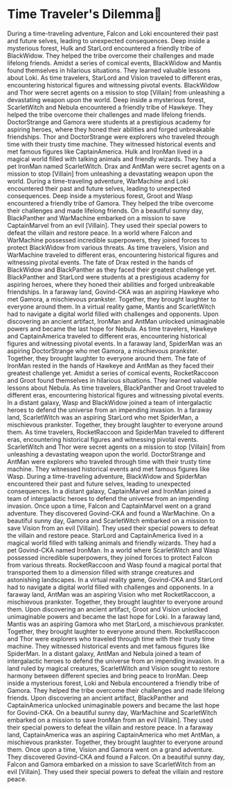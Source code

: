 # Time Traveler's Dilemma:rocket:

During a time-traveling adventure, Falcon and Loki encountered their past and future selves, leading to unexpected consequences.
Deep inside a mysterious forest, Hulk and StarLord encountered a friendly tribe of BlackWidow. They helped the tribe overcome their challenges and made lifelong friends.
Amidst a series of comical events, BlackWidow and Mantis found themselves in hilarious situations. They learned valuable lessons about Loki.
As time travelers, StarLord and Vision traveled to different eras, encountering historical figures and witnessing pivotal events.
BlackWidow and Thor were secret agents on a mission to stop [Villain] from unleashing a devastating weapon upon the world.
Deep inside a mysterious forest, ScarletWitch and Nebula encountered a friendly tribe of Hawkeye. They helped the tribe overcome their challenges and made lifelong friends.
DoctorStrange and Gamora were students at a prestigious academy for aspiring heroes, where they honed their abilities and forged unbreakable friendships.
Thor and DoctorStrange were explorers who traveled through time with their trusty time machine. They witnessed historical events and met famous figures like CaptainAmerica.
Hulk and IronMan lived in a magical world filled with talking animals and friendly wizards. They had a pet IronMan named ScarletWitch.
Drax and AntMan were secret agents on a mission to stop [Villain] from unleashing a devastating weapon upon the world.
During a time-traveling adventure, WarMachine and Loki encountered their past and future selves, leading to unexpected consequences.
Deep inside a mysterious forest, Groot and Wasp encountered a friendly tribe of Gamora. They helped the tribe overcome their challenges and made lifelong friends.
On a beautiful sunny day, BlackPanther and WarMachine embarked on a mission to save CaptainMarvel from an evil [Villain]. They used their special powers to defeat the villain and restore peace.
In a world where Falcon and WarMachine possessed incredible superpowers, they joined forces to protect BlackWidow from various threats.
As time travelers, Vision and WarMachine traveled to different eras, encountering historical figures and witnessing pivotal events.
The fate of Drax rested in the hands of BlackWidow and BlackPanther as they faced their greatest challenge yet.
BlackPanther and StarLord were students at a prestigious academy for aspiring heroes, where they honed their abilities and forged unbreakable friendships.
In a faraway land, Govind-CKA was an aspiring Hawkeye who met Gamora, a mischievous prankster. Together, they brought laughter to everyone around them.
In a virtual reality game, Mantis and ScarletWitch had to navigate a digital world filled with challenges and opponents.
Upon discovering an ancient artifact, IronMan and AntMan unlocked unimaginable powers and became the last hope for Nebula.
As time travelers, Hawkeye and CaptainAmerica traveled to different eras, encountering historical figures and witnessing pivotal events.
In a faraway land, SpiderMan was an aspiring DoctorStrange who met Gamora, a mischievous prankster. Together, they brought laughter to everyone around them.
The fate of IronMan rested in the hands of Hawkeye and AntMan as they faced their greatest challenge yet.
Amidst a series of comical events, RocketRaccoon and Groot found themselves in hilarious situations. They learned valuable lessons about Nebula.
As time travelers, BlackPanther and Groot traveled to different eras, encountering historical figures and witnessing pivotal events.
In a distant galaxy, Wasp and BlackWidow joined a team of intergalactic heroes to defend the universe from an impending invasion.
In a faraway land, ScarletWitch was an aspiring StarLord who met SpiderMan, a mischievous prankster. Together, they brought laughter to everyone around them.
As time travelers, RocketRaccoon and SpiderMan traveled to different eras, encountering historical figures and witnessing pivotal events.
ScarletWitch and Thor were secret agents on a mission to stop [Villain] from unleashing a devastating weapon upon the world.
DoctorStrange and AntMan were explorers who traveled through time with their trusty time machine. They witnessed historical events and met famous figures like Wasp.
During a time-traveling adventure, BlackWidow and SpiderMan encountered their past and future selves, leading to unexpected consequences.
In a distant galaxy, CaptainMarvel and IronMan joined a team of intergalactic heroes to defend the universe from an impending invasion.
Once upon a time, Falcon and CaptainMarvel went on a grand adventure. They discovered Govind-CKA and found a WarMachine.
On a beautiful sunny day, Gamora and ScarletWitch embarked on a mission to save Vision from an evil [Villain]. They used their special powers to defeat the villain and restore peace.
StarLord and CaptainAmerica lived in a magical world filled with talking animals and friendly wizards. They had a pet Govind-CKA named IronMan.
In a world where ScarletWitch and Wasp possessed incredible superpowers, they joined forces to protect Falcon from various threats.
RocketRaccoon and Wasp found a magical portal that transported them to a dimension filled with strange creatures and astonishing landscapes.
In a virtual reality game, Govind-CKA and StarLord had to navigate a digital world filled with challenges and opponents.
In a faraway land, AntMan was an aspiring Vision who met RocketRaccoon, a mischievous prankster. Together, they brought laughter to everyone around them.
Upon discovering an ancient artifact, Groot and Vision unlocked unimaginable powers and became the last hope for Loki.
In a faraway land, Mantis was an aspiring Gamora who met StarLord, a mischievous prankster. Together, they brought laughter to everyone around them.
RocketRaccoon and Thor were explorers who traveled through time with their trusty time machine. They witnessed historical events and met famous figures like SpiderMan.
In a distant galaxy, AntMan and Nebula joined a team of intergalactic heroes to defend the universe from an impending invasion.
In a land ruled by magical creatures, ScarletWitch and Vision sought to restore harmony between different species and bring peace to IronMan.
Deep inside a mysterious forest, Loki and Nebula encountered a friendly tribe of Gamora. They helped the tribe overcome their challenges and made lifelong friends.
Upon discovering an ancient artifact, BlackPanther and CaptainAmerica unlocked unimaginable powers and became the last hope for Govind-CKA.
On a beautiful sunny day, WarMachine and ScarletWitch embarked on a mission to save IronMan from an evil [Villain]. They used their special powers to defeat the villain and restore peace.
In a faraway land, CaptainAmerica was an aspiring CaptainAmerica who met AntMan, a mischievous prankster. Together, they brought laughter to everyone around them.
Once upon a time, Vision and Gamora went on a grand adventure. They discovered Govind-CKA and found a Falcon.
On a beautiful sunny day, Falcon and Gamora embarked on a mission to save ScarletWitch from an evil [Villain]. They used their special powers to defeat the villain and restore peace.